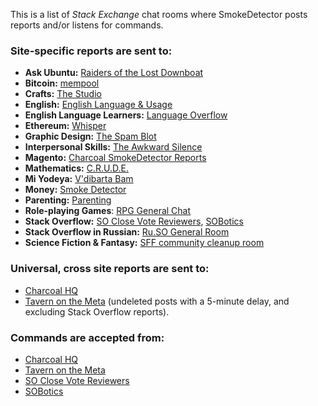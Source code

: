 This is a list of _Stack Exchange_ chat rooms where SmokeDetector posts reports and/or listens for commands.

### Site-specific reports are sent to:

 - **Ask Ubuntu:** [Raiders of the Lost Downboat](https://chat.stackexchange.com/rooms/3877/raiders-of-the-lost-downboat)
 - **Bitcoin:** [mempool](http://chat.stackexchange.com/rooms/8089/mempool)
 - **Crafts:** [The Studio](https://chat.stackexchange.com/rooms/38932/the-studio)
 - **English:** [English Language & Usage](http://chat.stackexchange.com/rooms/95/english-language-usage)
 - **English Language Learners:** [Language Overflow](https://chat.stackexchange.com/rooms/24938/language-overflow)
 - **Ethereum:** [Whisper](http://chat.stackexchange.com/rooms/34620/whisper)
 - **Graphic Design:** [The Spam Blot](http://chat.stackexchange.com/rooms/56223/the-spam-blot)
 - **Interpersonal Skills:** [The Awkward Silence](https://chat.stackexchange.com/rooms/61165/the-awkward-silence)
 - **Magento:** [Charcoal SmokeDetector Reports](http://chat.stackexchange.com/rooms/47869/charcoal-smokedetector-reports)
 - **Mathematics:** [C.R.U.D.E.](http://chat.stackexchange.com/rooms/2165/c-r-u-d-e)
 - **Mi Yodeya:** [V'dibarta Bam](http://chat.stackexchange.com/rooms/468/vdibarta-bam)
 - **Money:** [Smoke Detector](http://chat.stackexchange.com/rooms/35068/smoke-detector)
 - **Parenting:** [Parenting](http://chat.stackexchange.com/rooms/388/parenting)
 - **Role-playing Games**: [RPG General Chat](http://chat.stackexchange.com/rooms/11/rpg-general-chat)
 - **Stack Overflow:** [SO Close Vote Reviewers](http://chat.stackoverflow.com/rooms/41570/so-close-vote-reviewers), [SOBotics](https://chat.stackoverflow.com/rooms/111347/sobotics)
 - **Stack Overflow in Russian:** [Ru.SO General Room](http://chat.stackexchange.com/rooms/22462/stack-overflow--)
 - **Science Fiction & Fantasy:** [SFF community cleanup room](https://chat.stackexchange.com/rooms/59281/sff-community-cleanup-room)

### Universal, cross site reports are sent to:

 - [Charcoal HQ](http://chat.stackexchange.com/rooms/11540/charcoal-hq)
 - [Tavern on the Meta](http://chat.meta.stackexchange.com/rooms/89/tavern-on-the-meta) (undeleted posts with a 5-minute delay, and excluding Stack Overflow reports). 

### Commands are accepted from:

 - [Charcoal HQ](http://chat.stackexchange.com/rooms/11540/charcoal-hq)
 - [Tavern on the Meta](http://chat.meta.stackexchange.com/rooms/89/tavern-on-the-meta)
 - [SO Close Vote Reviewers](http://chat.stackoverflow.com/rooms/41570/so-close-vote-reviewers)
 - [SOBotics](https://chat.stackoverflow.com/rooms/111347/sobotics)